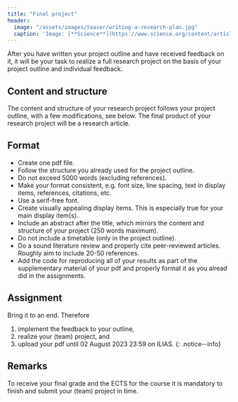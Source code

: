 ```yaml
---
title: "Final project"
header:
  image: "/assets/images/teaser/writing-a-research-plan.jpg"
  caption: 'Image: [**Science**](https://www.science.org/content/article/writing-research-plan)'
---
```


After you have written your project outline and have received feedback on it, it will be your task to realize a full research project on the basis of your project outline and individual feedback.

## Content and structure
The content and structure of your research project follows your project outline, with a few modifications, see below. The final product of your research project will be a research article.

## Format

* Create one pdf file.
* Follow the structure you already used for the project outline.
* Do not exceed 5000 words (excluding references).
* Make your format consistent, e.g. font size, line spacing, text in display items, references, citations, etc.
* Use a serif-free font.
* Create visually appealing display items. This is especially true for your main display item(s).
* Include an abstract after the title, which mirrors the content and structure of your project (250 words maximum).
* Do not include a timetable (only in the project outline).
* Do a sound literature review and properly cite peer-reviewed articles. Roughly aim to include 20-50 references.
* Add the code for reproducing all of your results as part of the supplementary material of your pdf and properly format it as you alread did in the assignments.

## Assignment

Bring it to an end. Therefore
1. implement the feedback to your outline, 
2. realize your (team) project, and
3. upload your pdf until 02 August 2023 23:59 on ILIAS.
{: .notice--info}

## Remarks

To receive your final grade and the ECTS for the course it is mandatory to finish and submit your (team) project in time.

